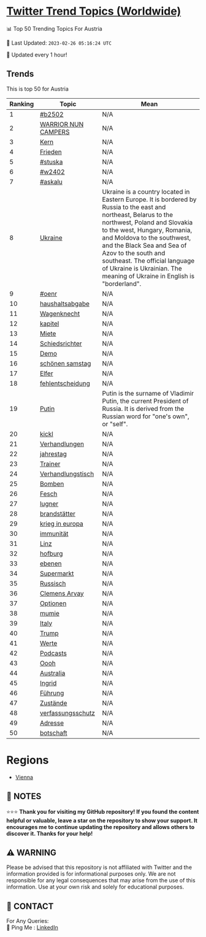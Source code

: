 [Twitter Trend Topics (Worldwide)](https://github.com/ErcinDedeoglu/Twitter-Trend-Topics)
==========


📊 Top 50 Trending Topics For Austria

📆 Last Updated: `2023-02-26 05:16:24 UTC`

🔧 Updated every 1 hour!


## Trends

This is top 50 for Austria

| Ranking | Topic | Mean |
| ------- | ------------ | ------------ |
| 1 | [#b2502](http://twitter.com/search?q=%23b2502) | N/A |
| 2 | [WARRIOR NUN CAMPERS](http://twitter.com/search?q=WARRIOR+NUN+CAMPERS) | N/A |
| 3 | [Kern](http://twitter.com/search?q=Kern) | N/A |
| 4 | [Frieden](http://twitter.com/search?q=Frieden) | N/A |
| 5 | [#stuska](http://twitter.com/search?q=%23stuska) | N/A |
| 6 | [#w2402](http://twitter.com/search?q=%23w2402) | N/A |
| 7 | [#askalu](http://twitter.com/search?q=%23askalu) | N/A |
| 8 | [Ukraine](http://twitter.com/search?q=Ukraine) | Ukraine is a country located in Eastern Europe. It is bordered by Russia to the east and northeast, Belarus to the northwest, Poland and Slovakia to the west, Hungary, Romania, and Moldova to the southwest, and the Black Sea and Sea of Azov to the south and southeast. The official language of Ukraine is Ukrainian. The meaning of Ukraine in English is "borderland". |
| 9 | [#oenr](http://twitter.com/search?q=%23oenr) | N/A |
| 10 | [haushaltsabgabe](http://twitter.com/search?q=haushaltsabgabe) | N/A |
| 11 | [Wagenknecht](http://twitter.com/search?q=Wagenknecht) | N/A |
| 12 | [kapitel](http://twitter.com/search?q=kapitel) | N/A |
| 13 | [Miete](http://twitter.com/search?q=Miete) | N/A |
| 14 | [Schiedsrichter](http://twitter.com/search?q=Schiedsrichter) | N/A |
| 15 | [Demo](http://twitter.com/search?q=Demo) | N/A |
| 16 | [schönen samstag](http://twitter.com/search?q=sch%c3%b6nen+samstag) | N/A |
| 17 | [Elfer](http://twitter.com/search?q=Elfer) | N/A |
| 18 | [fehlentscheidung](http://twitter.com/search?q=fehlentscheidung) | N/A |
| 19 | [Putin](http://twitter.com/search?q=Putin) | Putin is the surname of Vladimir Putin, the current President of Russia. It is derived from the Russian word for "one's own", or "self". |
| 20 | [kickl](http://twitter.com/search?q=kickl) | N/A |
| 21 | [Verhandlungen](http://twitter.com/search?q=Verhandlungen) | N/A |
| 22 | [jahrestag](http://twitter.com/search?q=jahrestag) | N/A |
| 23 | [Trainer](http://twitter.com/search?q=Trainer) | N/A |
| 24 | [Verhandlungstisch](http://twitter.com/search?q=Verhandlungstisch) | N/A |
| 25 | [Bomben](http://twitter.com/search?q=Bomben) | N/A |
| 26 | [Fesch](http://twitter.com/search?q=Fesch) | N/A |
| 27 | [lugner](http://twitter.com/search?q=lugner) | N/A |
| 28 | [brandstätter](http://twitter.com/search?q=brandst%c3%a4tter) | N/A |
| 29 | [krieg in europa](http://twitter.com/search?q=krieg+in+europa) | N/A |
| 30 | [immunität](http://twitter.com/search?q=immunit%c3%a4t) | N/A |
| 31 | [Linz](http://twitter.com/search?q=Linz) | N/A |
| 32 | [hofburg](http://twitter.com/search?q=hofburg) | N/A |
| 33 | [ebenen](http://twitter.com/search?q=ebenen) | N/A |
| 34 | [Supermarkt](http://twitter.com/search?q=Supermarkt) | N/A |
| 35 | [Russisch](http://twitter.com/search?q=Russisch) | N/A |
| 36 | [Clemens Arvay](http://twitter.com/search?q=Clemens+Arvay) | N/A |
| 37 | [Optionen](http://twitter.com/search?q=Optionen) | N/A |
| 38 | [mumie](http://twitter.com/search?q=mumie) | N/A |
| 39 | [Italy](http://twitter.com/search?q=Italy) | N/A |
| 40 | [Trump](http://twitter.com/search?q=Trump) | N/A |
| 41 | [Werte](http://twitter.com/search?q=Werte) | N/A |
| 42 | [Podcasts](http://twitter.com/search?q=Podcasts) | N/A |
| 43 | [Oooh](http://twitter.com/search?q=Oooh) | N/A |
| 44 | [Australia](http://twitter.com/search?q=Australia) | N/A |
| 45 | [Ingrid](http://twitter.com/search?q=Ingrid) | N/A |
| 46 | [Führung](http://twitter.com/search?q=F%c3%bchrung) | N/A |
| 47 | [Zustände](http://twitter.com/search?q=Zust%c3%a4nde) | N/A |
| 48 | [verfassungsschutz](http://twitter.com/search?q=verfassungsschutz) | N/A |
| 49 | [Adresse](http://twitter.com/search?q=Adresse) | N/A |
| 50 | [botschaft](http://twitter.com/search?q=botschaft) | N/A |



# Regions

* [Vienna](</Austria/Vienna.md>)



## 📝 NOTES

⭐⭐⭐ **Thank you for visiting my GitHub repository! If you found the content helpful or valuable, leave a star on the repository to show your support. It encourages me to continue updating the repository and allows others to discover it. Thanks for your help!**


## ⚠️ WARNING

Please be advised that this repository is not affiliated with Twitter and the information provided is for informational purposes only. We are not responsible for any legal consequences that may arise from the use of this information. Use at your own risk and solely for educational purposes.


## 📨 CONTACT

 For Any Queries:  
            🏓 Ping Me : [LinkedIn](https://www.linkedin.com/in/ercindedeoglu/)
